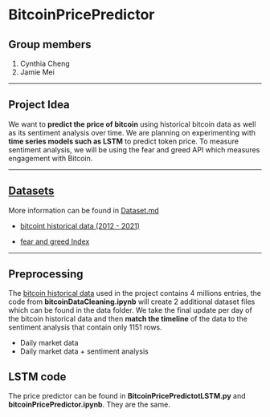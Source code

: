 # BitcoinPricePredictor

## Group members

1. Cynthia Cheng
1. Jamie Mei

---
## Project Idea

We want to **predict the price of bitcoin** using historical bitcoin data as well as its sentiment analysis over time. We are planning on experimenting with **time series models such as LSTM** to predict token price. To measure sentiment analysis, we will be using the fear and greed API which measures engagement with Bitcoin.

---
## [Datasets](data/Datasets.md)
More information can be found in [Dataset.md](data/Datasets.md)
- [bitcoint historical data (2012 - 2021)](https://www.kaggle.com/datasets/mczielinski/bitcoin-historical-data)

- [fear and greed Index](https://alternative.me/crypto/fear-and-greed-index/)

---
## Preprocessing
The [bitcoin historical data](https://www.kaggle.com/datasets/mczielinski/bitcoin-historical-data) used in the project contains 4 millions entries, the code from **bitcoinDataCleaning.ipynb** will create 2 additional dataset files which can be found in the data folder. We take the final update per day of the bitcoin historical data and then **match the timeline** of the data to the sentiment analysis that contain only 1151 rows.

- Daily market data
- Daily market data + sentiment analysis

## LSTM code

The price predictor can be found in **BitcoinPricePredictotLSTM.py** and **bitcoinPricePredictor.ipynb**. They are the same.

